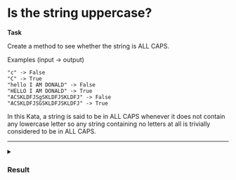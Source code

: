 # Is the string uppercase?

**Task**

Create a method to see whether the string is ALL CAPS.

Examples (input -> output)

```
"c" -> False
"C" -> True
"hello I AM DONALD" -> False
"HELLO I AM DONALD" -> True
"ACSKLDFJSgSKLDFJSKLDFJ" -> False
"ACSKLDFJSGSKLDFJSKLDFJ" -> True
```

In this Kata, a string is said to be in ALL CAPS whenever it does not contain any lowercase letter so any string containing no letters at all is trivially considered to be in ALL CAPS.

<hr>

<details>
  <summary>
    <h3>Result</h3>
  </summary>

```js
String.prototype.isUpperCase = function () {
  return this.toString() === this.toUpperCase();
};
```

</details>
